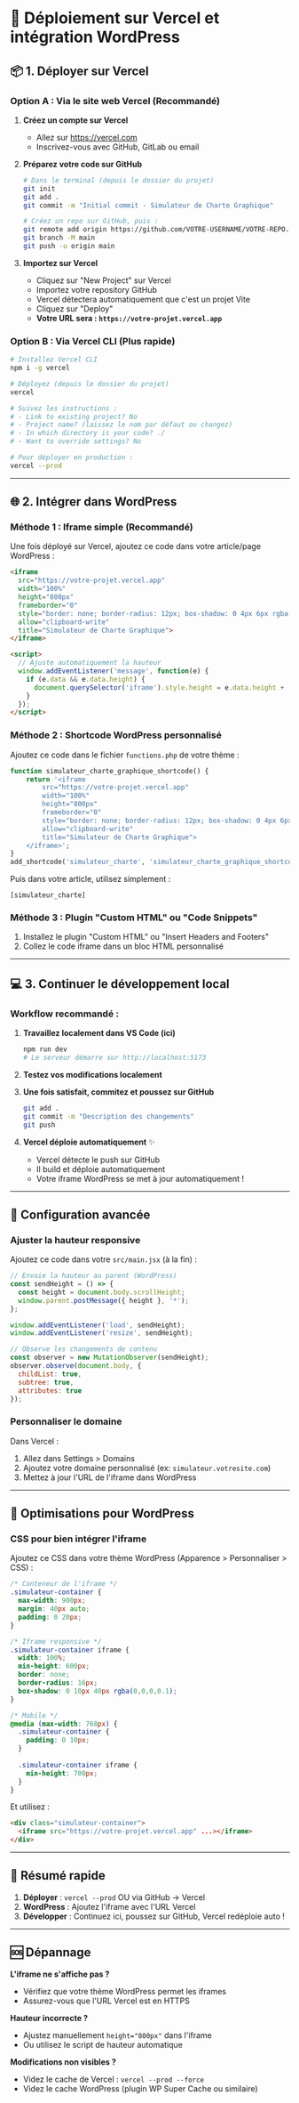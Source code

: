 # 🚀 Déploiement sur Vercel et intégration WordPress

## 📦 1. Déployer sur Vercel

### Option A : Via le site web Vercel (Recommandé)

1. **Créez un compte sur Vercel**
   - Allez sur https://vercel.com
   - Inscrivez-vous avec GitHub, GitLab ou email

2. **Préparez votre code sur GitHub**
   ```bash
   # Dans le terminal (depuis le dossier du projet)
   git init
   git add .
   git commit -m "Initial commit - Simulateur de Charte Graphique"
   
   # Créez un repo sur GitHub, puis :
   git remote add origin https://github.com/VOTRE-USERNAME/VOTRE-REPO.git
   git branch -M main
   git push -u origin main
   ```

3. **Importez sur Vercel**
   - Cliquez sur "New Project" sur Vercel
   - Importez votre repository GitHub
   - Vercel détectera automatiquement que c'est un projet Vite
   - Cliquez sur "Deploy"
   - **Votre URL sera : `https://votre-projet.vercel.app`**

### Option B : Via Vercel CLI (Plus rapide)

```bash
# Installez Vercel CLI
npm i -g vercel

# Déployez (depuis le dossier du projet)
vercel

# Suivez les instructions :
# - Link to existing project? No
# - Project name? (laissez le nom par défaut ou changez)
# - In which directory is your code? ./
# - Want to override settings? No

# Pour déployer en production :
vercel --prod
```

---

## 🌐 2. Intégrer dans WordPress

### Méthode 1 : Iframe simple (Recommandé)

Une fois déployé sur Vercel, ajoutez ce code dans votre article/page WordPress :

```html
<iframe 
  src="https://votre-projet.vercel.app" 
  width="100%" 
  height="800px" 
  frameborder="0"
  style="border: none; border-radius: 12px; box-shadow: 0 4px 6px rgba(0,0,0,0.1);"
  allow="clipboard-write"
  title="Simulateur de Charte Graphique">
</iframe>

<script>
  // Ajuste automatiquement la hauteur
  window.addEventListener('message', function(e) {
    if (e.data && e.data.height) {
      document.querySelector('iframe').style.height = e.data.height + 'px';
    }
  });
</script>
```

### Méthode 2 : Shortcode WordPress personnalisé

Ajoutez ce code dans le fichier `functions.php` de votre thème :

```php
function simulateur_charte_graphique_shortcode() {
    return '<iframe 
        src="https://votre-projet.vercel.app" 
        width="100%" 
        height="800px" 
        frameborder="0"
        style="border: none; border-radius: 12px; box-shadow: 0 4px 6px rgba(0,0,0,0.1);"
        allow="clipboard-write"
        title="Simulateur de Charte Graphique">
    </iframe>';
}
add_shortcode('simulateur_charte', 'simulateur_charte_graphique_shortcode');
```

Puis dans votre article, utilisez simplement :
```
[simulateur_charte]
```

### Méthode 3 : Plugin "Custom HTML" ou "Code Snippets"

1. Installez le plugin "Custom HTML" ou "Insert Headers and Footers"
2. Collez le code iframe dans un bloc HTML personnalisé

---

## 💻 3. Continuer le développement local

### Workflow recommandé :

1. **Travaillez localement dans VS Code (ici)**
   ```bash
   npm run dev
   # Le serveur démarre sur http://localhost:5173
   ```

2. **Testez vos modifications localement**

3. **Une fois satisfait, commitez et poussez sur GitHub**
   ```bash
   git add .
   git commit -m "Description des changements"
   git push
   ```

4. **Vercel déploie automatiquement** ✨
   - Vercel détecte le push sur GitHub
   - Il build et déploie automatiquement
   - Votre iframe WordPress se met à jour automatiquement !

---

## 🔧 Configuration avancée

### Ajuster la hauteur responsive

Ajoutez ce code dans votre `src/main.jsx` (à la fin) :

```javascript
// Envoie la hauteur au parent (WordPress)
const sendHeight = () => {
  const height = document.body.scrollHeight;
  window.parent.postMessage({ height }, '*');
};

window.addEventListener('load', sendHeight);
window.addEventListener('resize', sendHeight);

// Observe les changements de contenu
const observer = new MutationObserver(sendHeight);
observer.observe(document.body, { 
  childList: true, 
  subtree: true, 
  attributes: true 
});
```

### Personnaliser le domaine

Dans Vercel :
1. Allez dans Settings > Domains
2. Ajoutez votre domaine personnalisé (ex: `simulateur.votresite.com`)
3. Mettez à jour l'URL de l'iframe dans WordPress

---

## 📱 Optimisations pour WordPress

### CSS pour bien intégrer l'iframe

Ajoutez ce CSS dans votre thème WordPress (Apparence > Personnaliser > CSS) :

```css
/* Conteneur de l'iframe */
.simulateur-container {
  max-width: 900px;
  margin: 40px auto;
  padding: 0 20px;
}

/* Iframe responsive */
.simulateur-container iframe {
  width: 100%;
  min-height: 600px;
  border: none;
  border-radius: 16px;
  box-shadow: 0 10px 40px rgba(0,0,0,0.1);
}

/* Mobile */
@media (max-width: 768px) {
  .simulateur-container {
    padding: 0 10px;
  }
  
  .simulateur-container iframe {
    min-height: 700px;
  }
}
```

Et utilisez :
```html
<div class="simulateur-container">
  <iframe src="https://votre-projet.vercel.app" ...></iframe>
</div>
```

---

## 🎯 Résumé rapide

1. **Déployer** : `vercel --prod` OU via GitHub → Vercel
2. **WordPress** : Ajoutez l'iframe avec l'URL Vercel
3. **Développer** : Continuez ici, poussez sur GitHub, Vercel redéploie auto !

---

## 🆘 Dépannage

**L'iframe ne s'affiche pas ?**
- Vérifiez que votre thème WordPress permet les iframes
- Assurez-vous que l'URL Vercel est en HTTPS

**Hauteur incorrecte ?**
- Ajustez manuellement `height="800px"` dans l'iframe
- Ou utilisez le script de hauteur automatique

**Modifications non visibles ?**
- Videz le cache de Vercel : `vercel --prod --force`
- Videz le cache WordPress (plugin WP Super Cache ou similaire)

